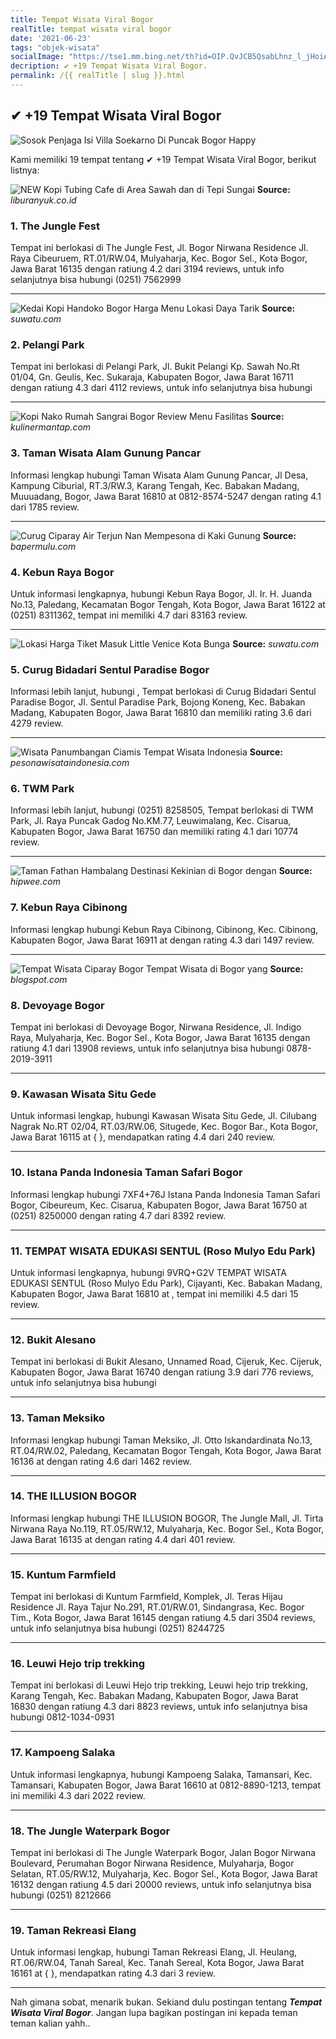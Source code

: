 ```yaml
---
title: Tempat Wisata Viral Bogor
realTitle: tempat wisata viral bogor
date: '2021-06-23'
tags: "objek-wisata"
socialImage: "https://tse1.mm.bing.net/th?id=OIP.QvJCB5QsabLhnz_l_jHoiAHaEZ&amp;pid=15.1"
decription: ✔ +19 Tempat Wisata Viral Bogor.
permalink: /{{ realTitle | slug }}.html
---
```


## ✔ +19 Tempat Wisata Viral Bogor

![Sosok Penjaga Isi Villa Soekarno Di Puncak Bogor  Happy ](https://www.happyholiday.id/wp-content/uploads/2021/06/Penjaga-Villa-Soekarno-Di-Puncak-Bogor-768x456.jpg)



Kami memiliki 19 tempat tentang ✔ +19 Tempat Wisata Viral Bogor, berikut listnya:



![NEW Kopi Tubing Cafe di Area Sawah dan di Tepi Sungai ](https://tse3.mm.bing.net/th?id=OIP.D3WVDFXWwT8bM31WV5tnRgHaJQ&amp;pid=15.1)
**Source:** _liburanyuk.co.id_


### 1. The Jungle Fest



Tempat ini berlokasi di The Jungle Fest, Jl. Bogor Nirwana Residence Jl. Raya Cibeuruem, RT.01/RW.04, Mulyaharja, Kec. Bogor Sel., Kota Bogor, Jawa Barat 16135 dengan ratiung 4.2 dari 3194 reviews, untuk info selanjutnya bisa hubungi (0251) 7562999

---


![Kedai Kopi Handoko Bogor Harga Menu Lokasi Daya Tarik ](https://tse3.mm.bing.net/th?id=OIP.T8gDO-QLsGVPNLkLWCW5agHaJQ&amp;pid=15.1)
**Source:** _suwatu.com_


### 2. Pelangi Park



Tempat ini berlokasi di Pelangi Park, Jl. Bukit Pelangi Kp. Sawah No.Rt 01/04, Gn. Geulis, Kec. Sukaraja, Kabupaten Bogor, Jawa Barat 16711 dengan ratiung 4.3 dari 4112 reviews, untuk info selanjutnya bisa hubungi 

---


![Kopi Nako Rumah Sangrai Bogor  Review Menu Fasilitas ](https://tse2.mm.bing.net/th?id=OIP.Qgck-1uR5kCbl-NsP71m3wHaEU&amp;pid=15.1)
**Source:** _kulinermantap.com_


### 3. Taman Wisata Alam Gunung Pancar



Informasi lengkap hubungi Taman Wisata Alam Gunung Pancar, Jl Desa, Kampung Ciburial, RT.3/RW.3, Karang Tengah, Kec. Babakan Madang, Muuuadang, Bogor, Jawa Barat 16810 at 0812-8574-5247 dengan rating 4.1 dari 1785 review.

---


![Curug Ciparay Air Terjun Nan Mempesona di Kaki Gunung ](https://tse2.mm.bing.net/th?id=OIP.AX5xLY1RvqTL-7qy5z7b7QHaJQ&amp;pid=15.1)
**Source:** _bapermulu.com_


### 4. Kebun Raya Bogor



Untuk informasi lengkapnya, hubungi Kebun Raya Bogor, Jl. Ir. H. Juanda No.13, Paledang, Kecamatan Bogor Tengah, Kota Bogor, Jawa Barat 16122 at (0251) 8311362, tempat ini memiliki 4.7 dari 83163 review.

---


![Lokasi  Harga Tiket Masuk Little Venice Kota Bunga ](https://tse3.mm.bing.net/th?id=OIP.lZ6fMDhVxuZTMJHn-UcNQwHaJQ&amp;pid=15.1)
**Source:** _suwatu.com_


### 5. Curug Bidadari Sentul Paradise Bogor



Informasi lebih lanjut, hubungi , Tempat berlokasi di Curug Bidadari Sentul Paradise Bogor, Jl. Sentul Paradise Park, Bojong Koneng, Kec. Babakan Madang, Kabupaten Bogor, Jawa Barat 16810 dan memiliki rating 3.6 dari 4279 review.

---


![Wisata Panumbangan Ciamis  Tempat Wisata Indonesia](https://tse4.mm.bing.net/th?id=OIP.rxhMe2Tqhao3Qdn_Va1wbAHaEK&amp;pid=15.1)
**Source:** _pesonawisataindonesia.com_


### 6. TWM Park



Informasi lebih lanjut, hubungi (0251) 8258505, Tempat berlokasi di TWM Park, Jl. Raya Puncak Gadog No.KM.77, Leuwimalang, Kec. Cisarua, Kabupaten Bogor, Jawa Barat 16750 dan memiliki rating 4.1 dari 10774 review.

---


![Taman Fathan Hambalang Destinasi Kekinian di Bogor dengan ](https://tse3.mm.bing.net/th?id=OIP.SY4Tov85RRUeWPJ3XoWCsQHaEK&amp;pid=15.1)
**Source:** _hipwee.com_


### 7. Kebun Raya Cibinong



Informasi lengkap hubungi Kebun Raya Cibinong, Cibinong, Kec. Cibinong, Kabupaten Bogor, Jawa Barat 16911 at  dengan rating 4.3 dari 1497 review.

---


![Tempat Wisata Ciparay Bogor  Tempat Wisata di Bogor yang ](https://tse3.mm.bing.net/th?id=OIP.JVQ1WtQSdXn5hNyTv1VkEQHaEU&amp;pid=15.1)
**Source:** _blogspot.com_


### 8. Devoyage Bogor



Tempat ini berlokasi di Devoyage Bogor, Nirwana Residence, Jl. Indigo Raya, Mulyaharja, Kec. Bogor Sel., Kota Bogor, Jawa Barat 16135 dengan ratiung 4.1 dari 13908 reviews, untuk info selanjutnya bisa hubungi 0878-2019-3911

---


### 9. Kawasan Wisata Situ Gede



Untuk informasi lengkap, hubungi Kawasan Wisata Situ Gede, Jl. Cilubang Nagrak No.RT 02/04, RT.03/RW.06, Situgede, Kec. Bogor Bar., Kota Bogor, Jawa Barat 16115 at {  }, mendapatkan rating 4.4 dari 240 review.

---


### 10. Istana Panda Indonesia Taman Safari Bogor



Informasi lengkap hubungi 7XF4+76J Istana Panda Indonesia Taman Safari Bogor, Cibeureum, Kec. Cisarua, Kabupaten Bogor, Jawa Barat 16750 at (0251) 8250000 dengan rating 4.7 dari 8392 review.

---


### 11. TEMPAT WISATA EDUKASI SENTUL (Roso Mulyo Edu Park)



Untuk informasi lengkapnya, hubungi 9VRQ+G2V TEMPAT WISATA EDUKASI SENTUL (Roso Mulyo Edu Park), Cijayanti, Kec. Babakan Madang, Kabupaten Bogor, Jawa Barat 16810 at , tempat ini memiliki 4.5 dari 15 review.

---


### 12. Bukit Alesano



Tempat ini berlokasi di Bukit Alesano, Unnamed Road, Cijeruk, Kec. Cijeruk, Kabupaten Bogor, Jawa Barat 16740 dengan ratiung 3.9 dari 776 reviews, untuk info selanjutnya bisa hubungi 

---


### 13. Taman Meksiko



Informasi lengkap hubungi Taman Meksiko, Jl. Otto Iskandardinata No.13, RT.04/RW.02, Paledang, Kecamatan Bogor Tengah, Kota Bogor, Jawa Barat 16136 at  dengan rating 4.6 dari 1462 review.

---


### 14. THE ILLUSION BOGOR



Informasi lengkap hubungi THE ILLUSION BOGOR, The Jungle Mall, Jl. Tirta Nirwana Raya No.119, RT.05/RW.12, Mulyaharja, Kec. Bogor Sel., Kota Bogor, Jawa Barat 16135 at  dengan rating 4.4 dari 401 review.

---


### 15. Kuntum Farmfield



Tempat ini berlokasi di Kuntum Farmfield, Komplek, Jl. Teras Hijau Residence Jl. Raya Tajur No.291, RT.01/RW.01, Sindangrasa, Kec. Bogor Tim., Kota Bogor, Jawa Barat 16145 dengan ratiung 4.5 dari 3504 reviews, untuk info selanjutnya bisa hubungi (0251) 8244725

---


### 16. Leuwi Hejo trip trekking



Tempat ini berlokasi di Leuwi Hejo trip trekking, Leuwi hejo trip trekking, Karang Tengah, Kec. Babakan Madang, Kabupaten Bogor, Jawa Barat 16830 dengan ratiung 4.3 dari 8823 reviews, untuk info selanjutnya bisa hubungi 0812-1034-0931

---


### 17. Kampoeng Salaka



Untuk informasi lengkapnya, hubungi Kampoeng Salaka, Tamansari, Kec. Tamansari, Kabupaten Bogor, Jawa Barat 16610 at 0812-8890-1213, tempat ini memiliki 4.3 dari 2022 review.

---


### 18. The Jungle Waterpark Bogor



Tempat ini berlokasi di The Jungle Waterpark Bogor, Jalan Bogor Nirwana Boulevard, Perumahan Bogor Nirwana Residence, Mulyaharja, Bogor Selatan, RT.05/RW.12, Mulyaharja, Kec. Bogor Sel., Kota Bogor, Jawa Barat 16132 dengan ratiung 4.5 dari 20000 reviews, untuk info selanjutnya bisa hubungi (0251) 8212666

---


### 19. Taman Rekreasi Elang



Untuk informasi lengkap, hubungi Taman Rekreasi Elang, Jl. Heulang, RT.06/RW.04, Tanah Sareal, Kec. Tanah Sereal, Kota Bogor, Jawa Barat 16161 at {  }, mendapatkan rating 4.3 dari 3 review.

---









Nah gimana sobat, menarik bukan. Sekiand dulu postingan tentang ***Tempat Wisata Viral Bogor***. Jangan lupa bagikan postingan ini kepada teman teman kalian yahh..
